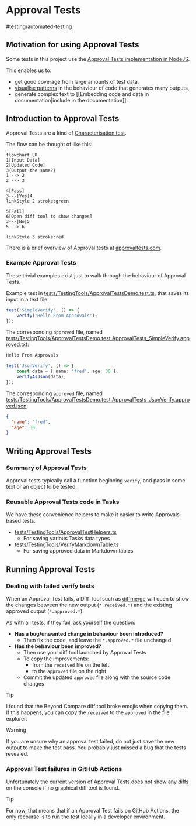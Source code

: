 # Approval Tests

<span class="related-pages">#testing/automated-testing</span>

## Motivation for using Approval Tests

Some tests in this project use the [Approval Tests implementation in NodeJS](https://github.com/approvals/Approvals.NodeJS).

This enables us to:

- get good coverage from large amounts of test data,
- [visualise patterns](https://github.com/obsidian-tasks-group/obsidian-tasks/blob/main/tests/Query/Filter/ReferenceDocs/FilterReference/DateFieldReference.test.explain_date_reference_last-this-next-weekday.approved.explanation.text) in the behaviour of code that generates many outputs,
- generate complex text to [[Embedding code and data in documentation|include in the documentation]].

## Introduction to Approval Tests

Approval Tests are a kind of [Characterisation test](https://en.wikipedia.org/wiki/Characterization_test).

The flow can be thought of like this:

```mermaid
flowchart LR
1[Input Data]
2[Updated Code]
3{Output the same?}
1 --> 2
2 --> 3

4[Pass]
3---|Yes|4
linkStyle 2 stroke:green

5[Fail]
6[Open diff tool to show changes]
3---|No|5
5 --> 6

linkStyle 3 stroke:red
```

There is a brief overview of Approval tests at [approvaltests.com](https://approvaltests.com).

### Example Approval Tests

These trivial examples exist just to walk through the behaviour of Approval Tests.

Example test in [tests/TestingTools/ApprovalTestsDemo.test.ts](https://github.com/obsidian-tasks-group/obsidian-tasks/blob/main/tests/TestingTools/ApprovalTestsDemo.test.ts), that saves its input in a text file:

<!-- snippet: approval-test-as-text -->
```ts
test('SimpleVerify', () => {
    verify('Hello From Approvals');
});
```
<!-- endSnippet -->

The corresponding `approved` file, named [tests/TestingTools/ApprovalTestsDemo.test.ApprovalTests_SimpleVerify.approved.txt](https://github.com/obsidian-tasks-group/obsidian-tasks/blob/main/tests/TestingTools/ApprovalTestsDemo.test.ApprovalTests_SimpleVerify.approved.txt):

<!-- snippet: ApprovalTestsDemo.test.ApprovalTests_SimpleVerify.approved.txt -->
```txt
Hello From Approvals
```
<!-- endSnippet -->

<!-- snippet: approval-test-as-json -->
```ts
test('JsonVerify', () => {
    const data = { name: 'fred', age: 30 };
    verifyAsJson(data);
});
```
<!-- endSnippet -->

The corresponding `approved` file, named [tests/TestingTools/ApprovalTestsDemo.test.ApprovalTests_JsonVerify.approved.json](https://github.com/obsidian-tasks-group/obsidian-tasks/blob/main/tests/TestingTools/ApprovalTestsDemo.test.ApprovalTests_JsonVerify.approved.json):

<!-- snippet: ApprovalTestsDemo.test.ApprovalTests_JsonVerify.approved.json -->
```json
{
  "name": "fred",
  "age": 30
}
```
<!-- endSnippet -->

## Writing Approval Tests

### Summary of Approval Tests

Approval tests typically call a function beginning `verify`, and pass
in some text or an object to be tested.

### Reusable Approval Tests code in Tasks

We have these convenience helpers to make it easier to write Approvals-based tests.

- [tests/TestingTools/ApprovalTestHelpers.ts](https://github.com/obsidian-tasks-group/obsidian-tasks/blob/main/tests/TestingTools/ApprovalTestHelpers.ts)
  - For saving various Tasks data types
- [tests/TestingTools/VerifyMarkdownTable.ts](https://github.com/obsidian-tasks-group/obsidian-tasks/blob/main/tests/TestingTools/VerifyMarkdownTable.ts)
  - For saving approved data in Markdown tables

## Running Approval Tests

### Dealing with failed verify tests

When an Approval Test fails, a Diff Tool such as [diffmerge](https://sourcegear.com/diffmerge/) will open to show the changes between the new output (`*.received.*`) and the existing approved output (`*.approved.*`).

As with all tests, if they fail, ask yourself the question:

- **Has a bug/unwanted change in behaviour been introduced?**
  - Then fix the code, and leave the `*.approved.*` file unchanged
- **Has the behaviour been improved?**
  - Then use your diff tool launched by Approval Tests
  - To copy the improvements:
    - from the `received` file on the left
    - to the `approved` file on the right
  - Commit the updated `approved` file along with the source code changes

> [!tip]
> I found that the Beyond Compare diff tool broke emojis when copying them. If this happens, you can copy the `received` to the `approved` in the file explorer.

> [!warning]
> If you are unsure why an approval test failed, do not just save the new output to make the test pass. You probably just missed a bug that the tests revealed.

### Approval Test failures in GitHub Actions

Unfortunately the current version of Approval Tests does not show any diffs on the console if no graphical diff tool is found.

> [!tip]
> For now, that means that if an Approval Test fails on GitHub Actions, the only recourse is to run the test locally in a developer environment.
